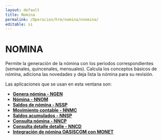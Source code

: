 ```yaml
---
layout: default
title: Nomina
permalink: /Operacion/hrm/nomina/nnomina/
editable: si
---
```


# NOMINA  

Permite la generación de la nómina con los periodos correspondientes (semanales, quincenales, mensuales).  Calcula los conceptos básicos de nómina, adiciona las novedades y deja lista la nómina para su revisión.  

Las aplicaciones que se usan en esta ventana son:  

* [**Genera nómina - NGEN**](http://docs.oasiscom.com/Operacion/hrm/nomina/nnomina/ngen)  
* [**Nómina - NNOM**](http://docs.oasiscom.com/Operacion/hrm/nomina/nnomina/nnom)  
* [**Saldos de nómina - NSSP**](http://docs.oasiscom.com/Operacion/hrm/nomina/nnomina/nssp)  
* [**Movimiento contable - NNMC**](http://docs.oasiscom.com/Operacion/hrm/nomina/nnomina/nnmc)  
* [**Saldos acumulados - NNSP**](http://docs.oasiscom.com/Operacion/hrm/nomina/nnomina/nnsp)  
* [**Consulta nómina - NNCP**](http://docs.oasiscom.com/Operacion/hrm/nomina/nnomina/nncp)  
* [**Consulta detalle detalle - NNCD**](http://docs.oasiscom.com/Operacion/hrm/nomina/nnomina/nncd)   
* [**Integración de nómina OASISCOM con MONET**](http://docs.oasiscom.com/Operacion/hrm/nomina/nnomina/nnom)  







